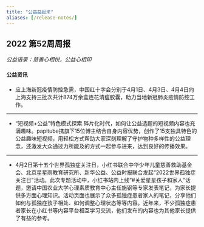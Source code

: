 ```yaml
---
title: "公益益起来"
aliases: [/release-notes/]
---
```


## 2022 第52周周报  

*公益语录：慈善心相悦，公益心相印*

#### 公益资讯

+ 应上海新冠疫情防控急需，中国红十字会分别于4月1日、4月3日、4月4日向上海支持三批次共计874万余盒连花清瘟胶囊，助力当地新冠肺炎疫情防控工作。
---

+ “短视频+公益”特色模式探索.碎片化时代，如何让公益选题的短视频内容也充满趣味。papitube携旗下15位博主结合自身内容优势，创作了15支独具特色的公益趣味短视频，用轻松方式帮助大家深刻理解了守护物种多样性的公益理念，还激发大众通过力所能及的方式一起参与进来，达到良好的传播效果。
---

+ 4月2日第十五个世界孤独症关注日，小红书联合中华少年儿童慈善救助基金会、北京星星雨教育研究所、新华公益、公益时报联合发起“2022世界孤独症关注日”活动。此次专题活动中，小红书站内上线“#关爱星星孩子和家人”话题，邀请中国农业大学心理素质教育中心主任施钢等专家发表笔记，为家长提供多方面心理知识。活动页面也展示了众多孤独症患者家人的笔记，分享他们如何与孤独症孩子相处、如何调整心理状态等等内容。近年来，不少孤独症患者家长在小红书等内容平台相互学习交流，他们发布的内容也为其他家长提供了有益的参考。
